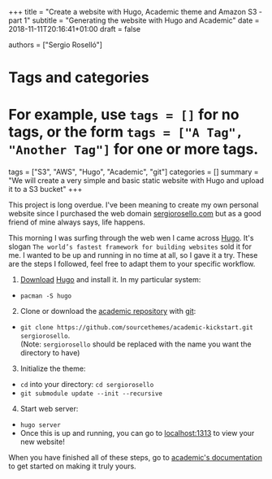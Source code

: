 +++
title = "Create a website with Hugo, Academic theme and Amazon S3 - part 1"
subtitle = "Generating the website with Hugo and Academic"
date = 2018-11-11T20:16:41+01:00
draft = false

authors = ["Sergio Roselló"]

# Tags and categories
# For example, use `tags = []` for no tags, or the form `tags = ["A Tag", "Another Tag"]` for one or more tags.
tags = ["S3", "AWS", "Hugo", "Academic", "git"]
categories = []
summary = "We will create a very simple and basic static website with Hugo and upload it to a S3 bucket"
+++

This project is long overdue. I've been meaning to create my own personal website since I purchased the web domain [sergiorosello.com](http://sergiorosello.com) but as a good friend of mine always says, life happens.

This morning I was surfing through the web wen I came across [Hugo](https://gohugo.io/). It's slogan `The world’s fastest framework for building websites` sold it for me. I wanted to be up and running in no time at all, so I gave it a try. These are the steps I followed, feel free to adapt them to your specific workflow.

1. [Download](https://gohugo.io/getting-started/quick-start/) [Hugo](https://gohugo.io/) and install it. In my particular system:
  * `pacman -S hugo`
2. Clone or download the [academic repository](https://github.com/sourcethemes/academic-kickstart) with [git](https://git-scm.com/):
  * `git clone https://github.com/sourcethemes/academic-kickstart.git sergiorosello`.  
  (Note: `sergiorosello` should be replaced with the name you want the directory to have)
3. Initialize the theme:
  * `cd` into your directory: `cd sergiorosello`
  * `git submodule update --init --recursive`  
4. Start web server:
  * `hugo server`
  * Once this is up and running, you can go to [localhost:1313](localhost:1313) to view your new website!

When you have finished all of these steps, go to [academic's documentation](https://sourcethemes.com/academic/docs/) to get started on making it truly yours.
